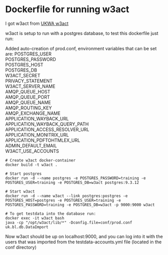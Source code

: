 Dockerfile for running w3act
==============================================

I got w3act from [UKWA w3act](https://github.com/ukwa/w3act)

w3act is setup to run with a postgres database, to test this dockerfile just run:

Added auto-creation of prod.conf, environment variables that can be set are:
POSTGRES_USER  
POSTGRES_PASSWORD  
POSTGRES_HOST  
POSTGRES_DB  
W3ACT_SECRET  
PRIVACY_STATEMENT  
W3ACT_SERVER_NAME  
AMQP_QUEUE_HOST  
AMQP_QUEUE_PORT  
AMQP_QUEUE_NAME  
AMQP_ROUTING_KEY  
AMQP_EXCHANGE_NAME  
APPLICATION_WAYBACK_URL  
APPLICATION_WAYBACK_QUERY_PATH  
APPLICATION_ACCESS_RESOLVER_URL  
APPLICATION_MONITRIX_URL  
APPLICATION_PDFTOHTMLEX_URL  
ADMIN_DEFAULT_EMAIL  
W3ACT_USE_ACCOUNTS  



```
# Create w3act docker-container
docker build -t w3act .

# Start postgres
docker run -d --name postgres -e POSTGRES_PASSWORD=training -e POSTGRES_USER=training -e POSTGRES_DB=w3act postgres:9.3.12 

# Start w3act
docker run -d --name w3act --link postgres:postgres -e POSTGRES_HOST=postgres -e POSTGRES_USER=training -e POSTGRES_PASSWORD=training -e POSTGRES_DB=w3act -p 9000:9000 w3act

# To get testdata into the database run:
docker exec -it w3act bash
java -cp "/opt/w3act/lib/*" -Dconfig.file=conf/prod.conf uk.bl.db.DataImport
```

Now w3act should be up on localhost:9000, and you can log into it with the users that was imported from the
testdata-accounts.yml file (located in the conf directory)
